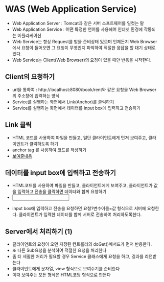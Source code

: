 # WAS (Web Application Service)
* Web Application Server : Tomcat과 같은 서버 소프트웨어를 일컷는 말
* Web Application Service : 어떤 특정한 언어를 사용헤여 인터넷 환경에 작동되는 어플리케이션
* Web Service는 항상 Request를 받을 준비상태 있으며 언제든지 Web Browser에서 요청이 들어오면 그 요청이 무엇인지 파악하여 적절한 응답을 할 대기 상태로 있다.
* Web Service는 Client(Web Browser)의 요청이 있을 때만 반응을 시작한다.

## Client의 요청하기
* url을 통하여 : http://localhost:8080/book/rent와 같은 요청을 Web Browser의 주소창에 입력하는 방식
* Service를 실행하는 화면에서 Link(Anchor)를 클릭하기
* Service를 실행하는 화면에서 데이터를 input box에 입력하고 전송하기

## Link 클릭
* HTML 코드를 사용하여 파일을 만들고, 일단 클라이언트에게 먼저 보여주고, 클라이언트가 클릭하도록 하기
* anchor tag 를 사용하여 코드를 작성하기
* <a href='요청'>보여줄내용</a>

## 데이터를 input box에 입력하고 전송하기
* HTML코드를 사용하여 파일을 만들고, 클라이언트에게 보여주고, 클라이언트가 값을 입력하고 전송을 클릭하면 데이터와 함께 요청하기
* <form action ="요청"><input name ="변수이름"/></form>
* input  box에 입력하고 전송을 요청하면 요청?변수이름=값 형식으로 서버에 요청한다. 클라이언트가 입력한 데이터를 함께 서버로 전송하여 처리하도록한다.

## Server에서 처리하기 (1)
* 클라이언트의 요청이 오면 지정된 컨트롤러의 doGet()메서드가 먼저 반응한다.
* 또 다른 Sub요청을 분석하여 적절한 요청을 처리한다
* 좀 더 세밀한 처리가 필요할 경우 Service 클래스에게 요청을 하고, 결과를 리턴받는다
* 클라이언트에게 문자열, view 형식으로 보여주기를 준비한다
* 이때 보여주는 모든 형식은 HTML코딩 형식으로 만든다

